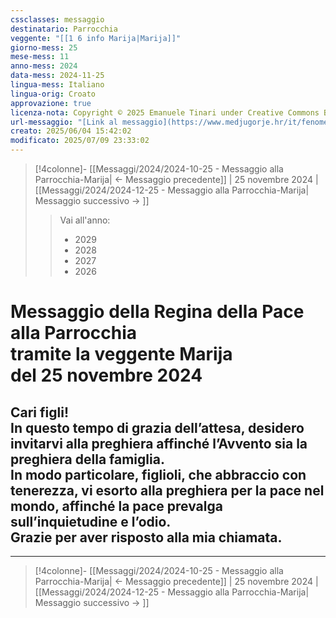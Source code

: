 ```yaml
---
cssclasses: messaggio
destinatario: Parrocchia
veggente: "[[1 6 info Marija|Marija]]"
giorno-mess: 25
mese-mess: 11
anno-mess: 2024
data-mess: 2024-11-25
lingua-mess: Italiano
lingua-orig: Croato
approvazione: true
licenza-nota: Copyright © 2025 Emanuele Tinari under Creative Commons BY-NC-SA 4.0 https://creativecommons.org/licenses/by-nc-sa/4.0/
url-messaggio: "[Link al messaggio](https://www.medjugorje.hr/it/fenomeno-di-medjugorje/messaggi-della-madonna/?datum=2024-11-25)"
creato: 2025/06/04 15:42:02
modificato: 2025/07/09 23:33:02
---
```


> [!4colonne]- [[Messaggi/2024/2024-10-25 - Messaggio alla Parrocchia-Marija| ← Messaggio precedente]] | 25 novembre 2024 | [[Messaggi/2024/2024-12-25 - Messaggio alla Parrocchia-Marija| Messaggio successivo → ]]
>> <span class="verde">Vai all'anno:</span>
>> - 2029
>> - 2028
>> - 2027
>> - 2026
>

# Messaggio della Regina della Pace<br>alla Parrocchia<br>tramite la veggente Marija<br>del 25 novembre 2024

## Cari figli!<br>In questo tempo di grazia dell’attesa, desidero invitarvi alla preghiera affinché l’Avvento sia la preghiera della famiglia.<br>In modo particolare, figlioli, che abbraccio con tenerezza, vi esorto alla preghiera per la pace nel mondo, affinché la pace prevalga sull’inquietudine e l’odio.<br>Grazie per aver risposto alla mia chiamata.

***

> [!4colonne]- [[Messaggi/2024/2024-10-25 - Messaggio alla Parrocchia-Marija| ← Messaggio precedente]] | 25 novembre 2024 | [[Messaggi/2024/2024-12-25 - Messaggio alla Parrocchia-Marija| Messaggio successivo → ]]
